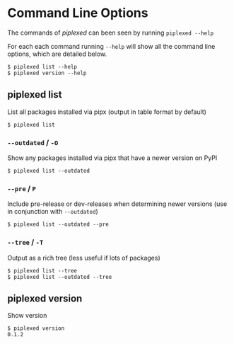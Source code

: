 # Command Line Options

The commands of *piplexed* can been seen by running `piplexed --help`

For each each command running `--help` will show all the command line options, which are detailed below.
```shell
$ piplexed list --help
$ piplexed version --help
```

## piplexed list

List all packages installed via pipx (output in table format by default)
```shell
$ piplexed list
```

### `--outdated` / `-O`
Show any packages installed via pipx that have a newer version on PyPI
```shell
$ piplexed list --outdated
```


### `--pre` / `P`
Include pre-release or dev-releases when determining newer versions (use in conjunction with `--outdated`)
```shell
$ piplexed list --outdated --pre
```

### `--tree` / `-T`
Output as a rich tree (less useful if lots of packages)
```shell
$ piplexed list --tree
$ piplexed list --outdated --tree
```

## piplexed version

Show version

```shell
$ piplexed version
0.1.2
```